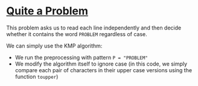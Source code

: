 # [Quite a Problem](https://open.kattis.com/problems/quiteaproblem)

This problem asks us to read each line independently and then decide whether
it contains the word `PROBLEM` regardless of case.

We can simply use the KMP algorithm:

* We run the preprocessing with pattern `P = "PROBLEM"`
* We modify the algorithm itself to ignore case (in this code, we simply
compare each pair of characters in their upper case versions using the
function `toupper`)
